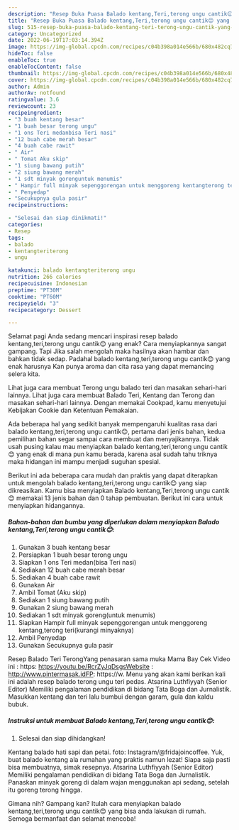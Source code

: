 ```yaml
---
description: "Resep Buka Puasa Balado kentang,Teri,terong ungu cantik😊 yang Bisa Manjain Lidah "
title: "Resep Buka Puasa Balado kentang,Teri,terong ungu cantik😊 yang Bisa Manjain Lidah "
slug: 515-resep-buka-puasa-balado-kentang-teri-terong-ungu-cantik-yang-bisa-manjain-lidah
category: Uncategorized
date: 2022-06-19T17:03:14.394Z
image: https://img-global.cpcdn.com/recipes/c04b398a014e566b/680x482cq70/balado-kentangteriterong-ungu-cantik-foto-resep-utama.jpg
hideToc: false
enableToc: true
enableTocContent: false
thumbnail: https://img-global.cpcdn.com/recipes/c04b398a014e566b/680x482cq70/balado-kentangteriterong-ungu-cantik-foto-resep-utama.jpg
cover: https://img-global.cpcdn.com/recipes/c04b398a014e566b/680x482cq70/balado-kentangteriterong-ungu-cantik-foto-resep-utama.jpg
author: Admin
authorAv: notfound
ratingvalue: 3.6
reviewcount: 23
recipeingredient:
- "3 buah kentang besar"
- "1 buah besar terong ungu"
- "1 ons Teri medanbisa Teri nasi"
- "12 buah cabe merah besar"
- "4 buah cabe rawit"
- " Air"
- " Tomat Aku skip"
- "1 siung bawang putih"
- "2 siung bawang merah"
- "1 sdt minyak gorenguntuk menumis"
- " Hampir full minyak sepenggorengan untuk menggoreng kentangterong terikurangi minyaknya"
- " Penyedap"
- "Secukupnya gula pasir"
recipeinstructions:

- "Selesai dan siap dinikmati!"
categories:
- Resep
tags:
- balado
- kentangteriterong
- ungu

katakunci: balado kentangteriterong ungu 
nutrition: 266 calories
recipecuisine: Indonesian
preptime: "PT30M"
cooktime: "PT60M"
recipeyield: "3"
recipecategory: Dessert

---
```



Selamat pagi Anda sedang mencari inspirasi resep balado kentang,teri,terong ungu cantik😊 yang enak? Cara menyiapkannya sangat gampang. Tapi Jika salah mengolah maka hasilnya akan hambar dan bahkan tidak sedap. Padahal balado kentang,teri,terong ungu cantik😊 yang enak harusnya Kan punya aroma dan cita rasa yang dapat memancing selera kita.


Lihat juga cara membuat Terong ungu balado teri dan masakan sehari-hari lainnya. Lihat juga cara membuat Balado Teri, Kentang dan Terong dan masakan sehari-hari lainnya. Dengan memakai Cookpad, kamu menyetujui Kebijakan Cookie dan Ketentuan Pemakaian.

Ada beberapa hal yang sedikit banyak mempengaruhi kualitas rasa dari balado kentang,teri,terong ungu cantik😊, pertama dari jenis bahan, kedua pemilihan bahan segar sampai cara membuat dan menyajikannya. Tidak usah pusing kalau mau menyiapkan balado kentang,teri,terong ungu cantik😊 yang enak di mana pun kamu berada, karena asal sudah tahu triknya maka hidangan ini mampu menjadi suguhan spesial.


Berikut ini ada beberapa cara mudah dan praktis yang dapat diterapkan untuk mengolah balado kentang,teri,terong ungu cantik😊 yang siap dikreasikan. Kamu bisa menyiapkan Balado kentang,Teri,terong ungu cantik😊 memakai 13 jenis bahan dan 0 tahap pembuatan. Berikut ini cara untuk menyiapkan hidangannya.

<!--inarticleads1-->

##### Bahan-bahan dan bumbu yang diperlukan dalam menyiapkan Balado kentang,Teri,terong ungu cantik😊:

1. Gunakan 3 buah kentang besar
1. Persiapkan 1 buah besar terong ungu
1. Siapkan 1 ons Teri medan(bisa Teri nasi)
1. Sediakan 12 buah cabe merah besar
1. Sediakan 4 buah cabe rawit
1. Gunakan  Air
1. Ambil  Tomat (Aku skip)
1. Sediakan 1 siung bawang putih
1. Gunakan 2 siung bawang merah
1. Sediakan 1 sdt minyak goreng(untuk menumis)
1. Siapkan  Hampir full minyak sepenggorengan untuk menggoreng kentang,terong teri(kurangi minyaknya)
1. Ambil  Penyedap
1. Gunakan Secukupnya gula pasir


Resep Balado Teri TerongYang penasaran sama muka Mama Bay Cek Video ini : https: https://youtu.be/RcrZyJqDsgsWebsite : http://www.pintermasak.idFP: https://w. Menu yang akan kami berikan kali ini adalah resep balado terong ungu teri pedas. Atsarina Luthfiyyah (Senior Editor) Memiliki pengalaman pendidikan di bidang Tata Boga dan Jurnalistik. Masukkan kentang dan teri lalu bumbui dengan garam, gula dan kaldu bubuk. 

<!--inarticleads2-->

##### Instruksi untuk membuat Balado kentang,Teri,terong ungu cantik😊:


1. Selesai dan siap dihidangkan!

Kentang balado hati sapi dan petai. foto: Instagram/@fridajoincoffee. Yuk, buat balado kentang ala rumahan yang praktis namun lezat! Siapa saja pasti bisa membuatnya, simak resepnya. Atsarina Luthfiyyah (Senior Editor) Memiliki pengalaman pendidikan di bidang Tata Boga dan Jurnalistik. Panaskan minyak goreng di dalam wajan menggunakan api sedang, setelah itu goreng terong hingga. 

Gimana nih? Gampang kan? Itulah cara menyiapkan balado kentang,teri,terong ungu cantik😊 yang bisa anda lakukan di rumah. Semoga bermanfaat dan selamat mencoba!
